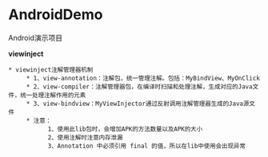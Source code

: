 # AndroidDemo

Android演示项目

**viewinject**

    * viewinject注解管理器机制
         * 1、view-annotation：注解包，统一管理注解。包括：MyBindView、MyOnClick
         * 2、view-compiler：注解管理器包，在编译时扫描和处理注解，生成对应的Java文件，统一处理注解作用的元素
         * 3、view-bindview：MyViewInjector通过反射调用注解管理器生成的Java源文件
         * 注意：
               1、使用此lib包时，会增加APK的方法数量以及APK的大小
               2、使用注解时注意内存泄漏
               3、Annotation 中必须引用 final 的值，所以在lib中使用会出现异常
